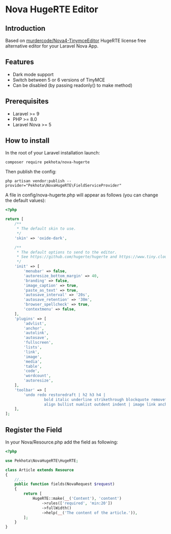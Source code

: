 # Nova HugeRTE Editor

## Introduction

Based on [murdercode/Nova4-TinymceEditor](https://github.com/murdercode/Nova4-TinymceEditor) HugeRTE license free 
alternative editor for your Laravel Nova App.

## Features 
- Dark mode support
- Switch between 5 or 6 versions of TinyMCE
- Can be disabled (by passing readonly() to make method)

## Prerequisites
- Laravel >= 9
- PHP >= 8.0
- Laravel Nova >= 5

## How to install

In the root of your Laravel installation launch:

```shell
composer require pekhota/nova-hugerte
```

Then publish the config:
```shell
php artisan vendor:publish --provider="Pekhota\NovaHugeRTE\FieldServiceProvider"
```

A file in config/nova-hugerte.php will appear as follows (you can change the default values):

```php
<?php

return [
    /**
     * The default skin to use.
     */
    'skin' => 'oxide-dark',

    /**
     * The default options to send to the editor.
     * See https://github.com/hugerte/hugerte and https://www.tiny.cloud/docs/configure/ for all available options.
     */
    'init' => [
        'menubar' => false,
        'autoresize_bottom_margin' => 40,
        'branding' => false,
        'image_caption' => true,
        'paste_as_text' => true,
        'autosave_interval' => '20s',
        'autosave_retention' => '30m',
        'browser_spellcheck' => true,
        'contextmenu' => false,
    ],
    'plugins' => [
        'advlist',
        'anchor',
        'autolink',
        'autosave',
        'fullscreen',
        'lists',
        'link',
        'image',
        'media',
        'table',
        'code',
        'wordcount',
        'autoresize',
    ],
    'toolbar' => [
        'undo redo restoredraft | h2 h3 h4 |
                 bold italic underline strikethrough blockquote removeformat |
                 align bullist numlist outdent indent | image link anchor table | code fullscreen spoiler',
    ],
];
```

## Register the Field

In your Nova/Resource.php add the field as following:

```php
<?php

use Pekhota\NovaHugeRTE\HugeRTE;

class Article extends Resource
{
    //...
    public function fields(NovaRequest $request)
    {
        return [
            HugeRTE::make(__('Content'), 'content')
                ->rules(['required', 'min:20'])
                ->fullWidth()
                ->help(__('The content of the article.')),
        ];
    }
}

```




